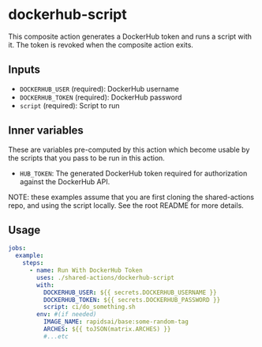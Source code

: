 # dockerhub-script

This composite action generates a DockerHub token and runs a script with it. The token is revoked when the composite action exits.

## Inputs

- `DOCKERHUB_USER` (required): DockerHub username
- `DOCKERHUB_TOKEN` (required): DockerHub password
- `script` (required): Script to run

## Inner variables
These are variables pre-computed by this action which become usable by the scripts that you pass to be run in this action.
- `HUB_TOKEN`: The generated DockerHub token required for authorization against the DockerHub API.

NOTE: these examples assume that you are first cloning the shared-actions repo,
and using the script locally. See the root README for more details.

## Usage

```yaml
jobs:
  example:
    steps:
      - name: Run With DockerHub Token
        uses: ./shared-actions/dockerhub-script
        with:
          DOCKERHUB_USER: ${{ secrets.DOCKERHUB_USERNAME }}
          DOCKERHUB_TOKEN: ${{ secrets.DOCKERHUB_PASSWORD }}
          script: ci/do_something.sh
        env: #(if needed)
          IMAGE_NAME: rapidsai/base:some-random-tag
          ARCHES: ${{ toJSON(matrix.ARCHES) }}
          #...etc
```
